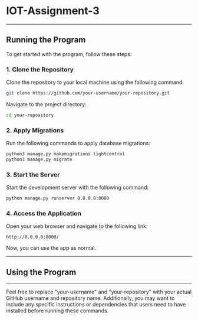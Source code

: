 # IOT-Assignment-3

---

## Running the Program

To get started with the program, follow these steps:

### 1. Clone the Repository

Clone the repository to your local machine using the following command:

```bash
git clone https://github.com/your-username/your-repository.git
```

Navigate to the project directory:

```bash
cd your-repository
```

### 2. Apply Migrations

Run the following commands to apply database migrations:

```bash
python3 manage.py makemigrations lightcontrol
python3 manage.py migrate
```

### 3. Start the Server

Start the development server with the following command:

```bash
python manage.py runserver 0.0.0.0:8000
```

### 4. Access the Application

Open your web browser and navigate to the following link:

```
http://0.0.0.0:8000/
```

Now, you can use the app as normal.


---

## Using the Program

---

Feel free to replace "your-username" and "your-repository" with your actual GitHub username and repository name. Additionally, you may want to include any specific instructions or dependencies that users need to have installed before running these commands.
